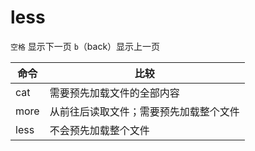 # less

`空格` 显示下一页
`b`（back）显示上一页

| 命令 | 比较                                   |
| ---- | -------------------------------------- |
| cat  | 需要预先加载文件的全部内容             |
| more | 从前往后读取文件；需要预先加载整个文件 |
| less | 不会预先加载整个文件                   |
